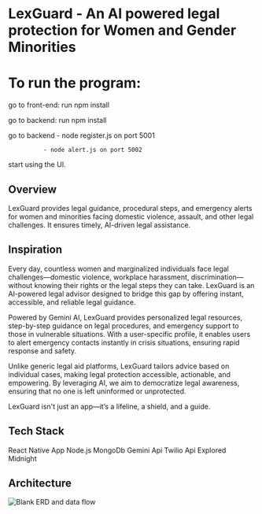 # LexGuard - An AI powered legal protection for Women and Gender Minorities

# To run the program: 
go to front-end: run npm install

go to backend: run npm install

go to backend - node register.js on port 5001

              - node alert.js on port 5002


start using the UI. 


## Overview

LexGuard provides legal guidance, procedural steps, and emergency alerts for women and minorities facing domestic violence, assault, and other legal challenges. It ensures timely, AI-driven legal assistance.


## Inspiration

Every day, countless women and marginalized individuals face legal challenges—domestic violence, workplace harassment, discrimination—without knowing their rights or the legal steps they can take. LexGuard is an AI-powered legal advisor designed to bridge this gap by offering instant, accessible, and reliable legal guidance.

Powered by Gemini AI, LexGuard provides personalized legal resources, step-by-step guidance on legal procedures, and emergency support to those in vulnerable situations. With a user-specific profile, it enables users to alert emergency contacts instantly in crisis situations, ensuring rapid response and safety.

Unlike generic legal aid platforms, LexGuard tailors advice based on individual cases, making legal protection accessible, actionable, and empowering. By leveraging AI, we aim to democratize legal awareness, ensuring that no one is left uninformed or unprotected.

LexGuard isn't just an app—it’s a lifeline, a shield, and a guide.


## Tech Stack

React Native App
Node.js
MongoDb
Gemini Api
Twilio Api
Explored Midnight




## Architecture
![Blank ERD and data flow](https://github.com/user-attachments/assets/a445f9d9-54ef-4ae5-90d9-ad89f0b50e1c)

